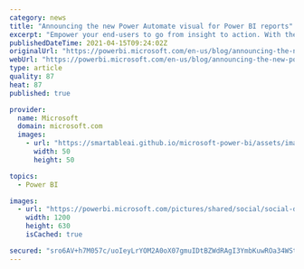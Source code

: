 ```yaml
---
category: news
title: "Announcing the new Power Automate visual for Power BI reports"
excerpt: "Empower your end-users to go from insight to action. With the new Power Automate visual, end-users can run an automated flow all within a Power BI report. Furthermore, the executed flow can be data contextual, meaning that the Flow inputs can be dynamic based on the filters set by the end-user."
publishedDateTime: 2021-04-15T09:24:02Z
originalUrl: "https://powerbi.microsoft.com/en-us/blog/announcing-the-new-power-automate-visual-for-power-bi-reports/"
webUrl: "https://powerbi.microsoft.com/en-us/blog/announcing-the-new-power-automate-visual-for-power-bi-reports/"
type: article
quality: 87
heat: 87
published: true

provider:
  name: Microsoft
  domain: microsoft.com
  images:
    - url: "https://smartableai.github.io/microsoft-power-bi/assets/images/organizations/microsoft.com-50x50.jpg"
      width: 50
      height: 50

topics:
  - Power BI

images:
  - url: "https://powerbi.microsoft.com/pictures/shared/social/social-default-image.png"
    width: 1200
    height: 630
    isCached: true

secured: "sro6AV+h7M057c/uoIeyLrYOM2A0oX07gmuIDtBZWdRAgI3YmbKuwROa34WStZfs9HhTAgum0oIM6mr0oTrDUjrXNNryrEi4EwFUnH9AOtOIR3sezUceqp3GKAa8Rbtz2RQWqXqjFAU6f2GDfb4KQvZ8JtBWlr4uAun6v78tF3MtXy8cYWpgIRxHyLMDT4M7aQRFMgdkuTYD5WCteuCsOXnTnTJM/gRamql/I0WpuNr8YDV1l4Gzp2x0qgooO6QzJP6a4x85XjPjUN95xIZ/rp9M+n06jOeSI92YeyzRLRtFQl37UFoJJCLLJ3LMKJ8OaXNx4nD3sf6ZJNwWE62emmka3h/V871ecO3CaLD+HtM=;0Kahtu6KWXvq7khybWLolQ=="
---
```


